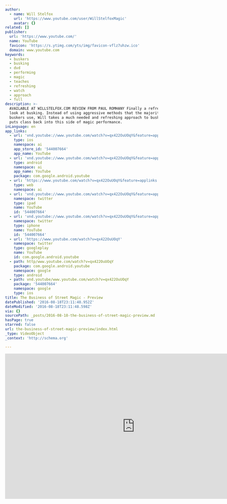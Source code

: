 ```yaml
---
author:
  - name: Will Stelfox
    url: 'https://www.youtube.com/user/WillStelfoxMagic'
    avatar: {}
related: []
publisher:
  url: 'https://www.youtube.com/'
  name: YouTube
  favicon: 'https://s.ytimg.com/yts/img/favicon-vflz7uhzw.ico'
  domain: www.youtube.com
keywords:
  - buskers
  - busking
  - dvd
  - performing
  - magic
  - teaches
  - refreshing
  - watch
  - approach
  - full
description: >-
  AVAILABLE AT WILLSTELFOX.COM REVIEW FROM PAUL ROMHANY Finally a refreshing
  look at busking. Instead of using aggressive methods that the majority of
  buskers use, Will takes a much needed and refreshing approach to busking that
  puts class back into this side of magic performance.
inLanguage: en
app_links:
  - url: 'vnd.youtube://www.youtube.com/watch?v=qx422OuUOqY&feature=applinks'
    type: ios
    namespace: ai
    app_store_id: '544007664'
    app_name: YouTube
  - url: 'vnd.youtube://www.youtube.com/watch?v=qx422OuUOqY&feature=applinks'
    type: android
    namespace: ai
    app_name: YouTube
    package: com.google.android.youtube
  - url: 'https://www.youtube.com/watch?v=qx422OuUOqY&feature=applinks'
    type: web
    namespace: ai
  - url: 'vnd.youtube://www.youtube.com/watch?v=qx422OuUOqY&feature=applinks'
    namespace: twitter
    type: ipad
    name: YouTube
    id: '544007664'
  - url: 'vnd.youtube://www.youtube.com/watch?v=qx422OuUOqY&feature=applinks'
    namespace: twitter
    type: iphone
    name: YouTube
    id: '544007664'
  - url: 'https://www.youtube.com/watch?v=qx422OuUOqY'
    namespace: twitter
    type: googleplay
    name: YouTube
    id: com.google.android.youtube
  - path: http/www.youtube.com/watch?v=qx422OuUOqY
    package: com.google.android.youtube
    namespace: google
    type: android
  - path: vnd.youtube/www.youtube.com/watch?v=qx422OuUOqY
    package: '544007664'
    namespace: google
    type: ios
title: The Business of Street Magic - Preview
datePublished: '2016-08-18T23:11:48.952Z'
dateModified: '2016-08-18T23:11:48.598Z'
via: {}
sourcePath: _posts/2016-08-18-the-business-of-street-magic-preview.md
hasPage: true
starred: false
url: the-business-of-street-magic-preview/index.html
_type: VideoObject
_context: 'http://schema.org'

---
```

<iframe src="https://cdn.embedly.com/widgets/media.html?src=https%3A%2F%2Fwww.youtube.com%2Fembed%2Fqx422OuUOqY%3Ffeature%3Doembed&amp;url=http%3A%2F%2Fwww.youtube.com%2Fwatch%3Fv%3Dqx422OuUOqY&amp;image=https%3A%2F%2Fi.ytimg.com%2Fvi%2Fqx422OuUOqY%2Fhqdefault.jpg&amp;key=b7d04c9b404c499eba89ee7072e1c4f7&amp;type=text%2Fhtml&amp;schema=youtube" width="854" height="480" scrolling="no" frameborder="0" allowfullscreen="" style=""></iframe>